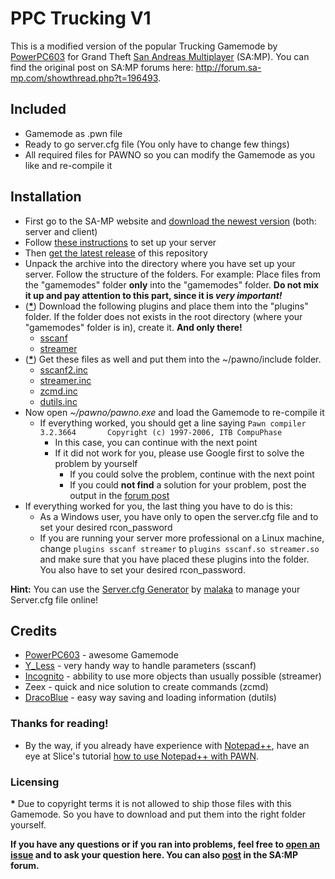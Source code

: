 # PPC Trucking V1

This is a modified version of the popular Trucking Gamemode by [PowerPC603](http://forum.sa-mp.com/member.php?u=109984) for Grand Theft [San Andreas Multiplayer](http://www.sa-mp.com) (SA:MP). You can find the original post on SA:MP forums here: http://forum.sa-mp.com/showthread.php?t=196493.

## Included
*	Gamemode as .pwn file
*	Ready to go server.cfg file (You only have to change few things)
*	All required files for PAWNO so you can modify the Gamemode as you like and re-compile it

## Installation
*	First go to the SA-MP website and [download the newest version](http://sa-mp.com/download.php) (both: server and client)
*	Follow [these instructions](http://forum.sa-mp.com/showthread.php?t=106958) to set up your server
*	Then [get the latest release](https://github.com/PPC-Trucking/V1/releases/latest) of this repository
*	Unpack the archive into the directory where you have set up your server. Follow the structure of the folders. For example: Place files from the "gamemodes" folder **only** into the "gamemodes" folder. __Do not mix it up and pay attention to this part, since it is *very important!*__
*	([__*__](#licensing)) Download the following plugins and place them into the "plugins" folder. If the folder does not exists in the root directory (where your "gamemodes" folder is in), create it. **And only there!**
	*	[sscanf](http://forum.sa-mp.com/showthread.php?t=120356)
	*   [streamer](http://forum.sa-mp.com/showthread.php?t=102865)
*   ([__*__](#licensing)) Get these files as well and put them into the ~/pawno/include folder.
	*   [sscanf2.inc](http://forum.sa-mp.com/showthread.php?t=120356)
	*   [streamer.inc](http://forum.sa-mp.com/showthread.php?t=102865)
	*   [zcmd.inc](http://forum.sa-mp.com/showthread.php?t=91354)
	*   [dutils.inc](http://dracoblue.net/downloads/dutils/)
*	Now open _~/pawno/pawno.exe_ and load the Gamemode to re-compile it
	* If everything worked, you should get a line saying ``Pawn compiler 3.2.3664 		Copyright (c) 1997-2006, ITB CompuPhase``
		* In this case, you can continue with the next point
		* If it did not work for you, please use Google first to solve the problem by yourself
			* If you could solve the problem, continue with the next point
			* If you could __not find__ a solution for your problem, post the output in the [forum post](http://forum.sa-mp.com/showthread.php?t=196493)
*	If everything worked for you, the last thing you have to do is this:
	*	As a Windows user, you have only to open the server.cfg file and to set your desired rcon_password
	*	If you are running your server more professional on a Linux machine, change ``plugins sscanf streamer`` to ``plugins sscanf.so streamer.so`` and make sure that you have placed these plugins into the folder. You also have to set your desired rcon_password.

__Hint:__ You can use the [Server.cfg Generator](http://www.gta-freak.cloudns.org/server_cfg) by [malaka](http://forum.sa-mp.com/member.php?u=112277) to manage your Server.cfg file online!

## Credits
*	[PowerPC603](http://forum.sa-mp.com/member.php?u=109984) - awesome Gamemode
*	[Y_Less](http://forum.sa-mp.com/member.php?u=29176) - very handy way to handle parameters (sscanf)
*	[Incognito](http://forum.sa-mp.com/member.php?u=925) - abbility to use more objects than usually possible (streamer)
*	Zeex - quick and nice solution to create commands (zcmd)
*	[DracoBlue](http://forum.sa-mp.com/member.php?u=389) - easy way saving and loading information (dutils)
	
### Thanks for reading!
*	By the way, if you already have experience with [Notepad++](http://notepad-plus-plus.org), have an eye at Slice's tutorial [how to use Notepad++ with PAWN](http://forum.sa-mp.com/showthread.php?t=174046).

### Licensing
__*__ Due to copyright terms it is not allowed to ship those files with this Gamemode. So you have to download and put them into the right folder yourself.

**If you have any questions or if you ran into problems, feel free to [open an issue](https://github.com/PPC-Trucking/V1/issues) and to ask your question here. You can also [post](http://forum.sa-mp.com/showthread.php?t=196493) in the SA:MP forum.**
